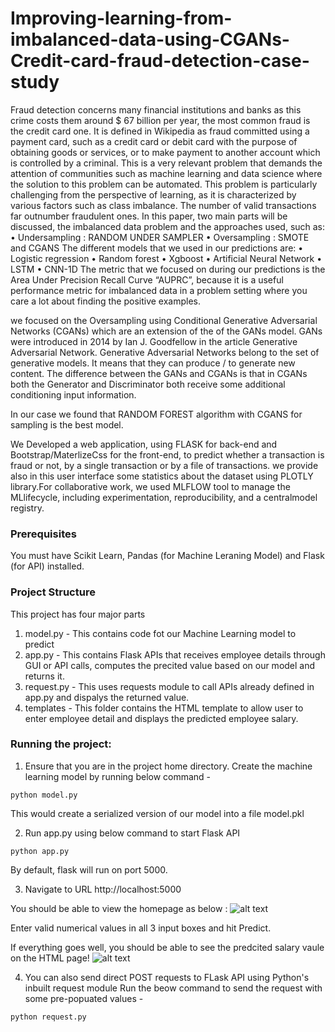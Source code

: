 # Improving-learning-from-imbalanced-data-using-CGANs-Credit-card-fraud-detection-case-study
Fraud detection concerns many financial institutions and banks as this crime costs them around $ 67 billion per year, the most common fraud is the credit card one. It is defined in Wikipedia as fraud committed using a payment card, such as a credit card or debit card with the purpose of obtaining goods or services, or to make payment to another account which is controlled by a criminal. This is a very relevant problem that demands the attention of communities such as machine learning and data science where the solution to this problem can be automated. This problem is particularly challenging from the perspective of learning, as it is characterized by various factors such as class imbalance. The number of valid transactions far outnumber fraudulent ones.
In this paper, two main parts will be discussed, the imbalanced
data problem and the approaches used, such as:
• Undersampling : RANDOM UNDER SAMPLER
• Oversampling : SMOTE and CGANS
The different models that we used in our predictions are:
• Logistic regression
• Random forest
• Xgboost
• Artificial Neural Network
• LSTM
• CNN-1D
The metric that we focused on during our predictions is the
Area Under Precision Recall Curve “AUPRC”, because it is a useful
performance metric for imbalanced data in a problem setting where
you care a lot about finding the positive examples.

we focused on the Oversampling using Conditional Generative Adversarial Networks (CGANs) which are an extension of the of the GANs model. GANs were introduced in 2014 by Ian J. Goodfellow in the article Generative Adversarial Network. Generative Adversarial Networks belong to the set of generative models. It means that they can produce / to generate new content. The difference between the GANs and CGANs is that in CGANs both the Generator and Discriminator both receive some additional conditioning input information.

In our case we found that RANDOM FOREST algorithm with CGANS for sampling is the best model.

We Developed a web application, using FLASK for back-end and Bootstrap/MaterlizeCss for the front-end, to predict whether a transaction is fraud or not, by a single transaction or by a file of transactions. we provide also in this user interface some statistics about the dataset using PLOTLY library.For collaborative work, we used MLFLOW tool to manage the MLlifecycle, including experimentation, reproducibility, and a centralmodel registry.

### Prerequisites
You must have Scikit Learn, Pandas (for Machine Leraning Model) and Flask (for API) installed.

### Project Structure
This project has four major parts 
1. model.py - This contains code fot our Machine Learning model to predict 
2. app.py - This contains Flask APIs that receives employee details through GUI or API calls, computes the precited value based on our model and returns it.
3. request.py - This uses requests module to call APIs already defined in app.py and dispalys the returned value.
4. templates - This folder contains the HTML template to allow user to enter employee detail and displays the predicted employee salary.

### Running the project:
1. Ensure that you are in the project home directory. Create the machine learning model by running below command -
```
python model.py
```
This would create a serialized version of our model into a file model.pkl

2. Run app.py using below command to start Flask API
```
python app.py
```
By default, flask will run on port 5000.

3. Navigate to URL http://localhost:5000

You should be able to view the homepage as below :
![alt text](http://www.thepythonblog.com/wp-content/uploads/2019/02/Homepage.png)

Enter valid numerical values in all 3 input boxes and hit Predict.

If everything goes well, you should  be able to see the predcited salary vaule on the HTML page!
![alt text](http://www.thepythonblog.com/wp-content/uploads/2019/02/Result.png)

4. You can also send direct POST requests to FLask API using Python's inbuilt request module
Run the beow command to send the request with some pre-popuated values -
```
python request.py
```
